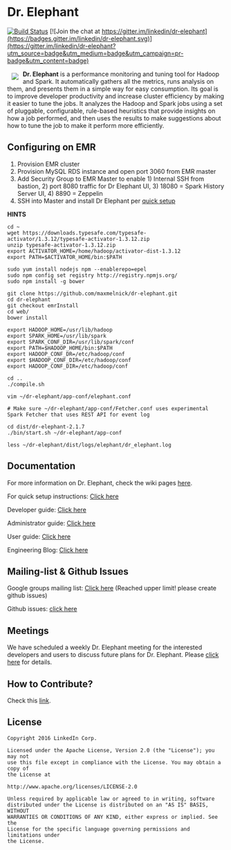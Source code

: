 # Dr. Elephant

[![Build Status](https://api.travis-ci.org/linkedin/dr-elephant.svg)](https://travis-ci.org/linkedin/dr-elephant/)
[![Join the chat at https://gitter.im/linkedin/dr-elephant](https://badges.gitter.im/linkedin/dr-elephant.svg)](https://gitter.im/linkedin/dr-elephant?utm_source=badge&utm_medium=badge&utm_campaign=pr-badge&utm_content=badge)

<a href=""><img src="images/wiki/dr-elephant-logo-150x150.png" align="left" hspace="10" vspace="6"></a>

**Dr. Elephant** is a performance monitoring and tuning tool for Hadoop and Spark. It automatically gathers all the metrics, runs analysis on them, and presents them in a simple way for easy consumption. Its goal is to improve developer productivity and increase cluster efficiency by making it easier to tune the jobs. It analyzes the Hadoop and Spark jobs using a set of pluggable, configurable, rule-based heuristics that provide insights on how a job performed, and then uses the results to make suggestions about how to tune the job to make it perform more efficiently.

## Configuring on EMR

1. Provision EMR cluster
2. Provision MySQL RDS instance and open port 3060 from EMR master
3. Add Security Group to EMR Master to enable 1) Internal SSH from bastion, 2) port 8080 traffic for Dr Elephant UI, 3) 18080 = Spark History Server UI, 4) 8890 = Zeppelin
4. SSH into Master and install Dr Elephant per [quick setup](https://github.com/linkedin/dr-elephant/wiki/Quick-Setup-Instructions-(Must-Read))

**HINTS**

```
cd ~
wget https://downloads.typesafe.com/typesafe-activator/1.3.12/typesafe-activator-1.3.12.zip
unzip typesafe-activator-1.3.12.zip
export ACTIVATOR_HOME=/home/hadoop/activator-dist-1.3.12
export PATH=$ACTIVATOR_HOME/bin:$PATH

sudo yum install nodejs npm --enablerepo=epel
sudo npm config set registry http://registry.npmjs.org/
sudo npm install -g bower

git clone https://github.com/maxmelnick/dr-elephant.git
cd dr-elephant
git checkout emrInstall
cd web/
bower install

export HADOOP_HOME=/usr/lib/hadoop
export SPARK_HOME=/usr/lib/spark
export SPARK_CONF_DIR=/usr/lib/spark/conf
export PATH=$HADOOP_HOME/bin:$PATH
export HADOOP_CONF_DR=/etc/hadoop/conf
export $HADOOP_CONF_DIR=/etc/hadoop/conf
export HADOOP_CONF_DIR=/etc/hadoop/conf

cd ..
./compile.sh

vim ~/dr-elephant/app-conf/elephant.conf

# Make sure ~/dr-elephant/app-conf/Fetcher.conf uses experimental Spark Fetcher that uses REST API for event log

cd dist/dr-elephant-2.1.7
./bin/start.sh ~/dr-elephant/app-conf

less ~/dr-elephant/dist/logs/elephant/dr_elephant.log
```

## Documentation

For more information on Dr. Elephant, check the wiki pages [here](https://github.com/linkedin/dr-elephant/wiki).

For quick setup instructions: [Click here](https://github.com/linkedin/dr-elephant/wiki/Quick-Setup-Instructions-(Must-Read))

Developer guide: [Click here](https://github.com/linkedin/dr-elephant/wiki/Developer-Guide)

Administrator guide: [Click here](https://github.com/linkedin/dr-elephant/wiki/Administrator-Guide)

User guide: [Click here](https://github.com/linkedin/dr-elephant/wiki/User-Guide)

Engineering Blog: [Click here](https://engineering.linkedin.com/blog/2016/04/dr-elephant-open-source-self-serve-performance-tuning-hadoop-spark)

## Mailing-list & Github Issues

Google groups mailing list: [Click here](https://groups.google.com/forum/#!forum/dr-elephant-users) (Reached upper limit! please create github issues)

Github issues: [click here](https://github.com/linkedin/dr-elephant/issues)

## Meetings

We have scheduled a weekly Dr. Elephant meeting for the interested developers and users to discuss future plans for Dr. Elephant. Please [click here](https://github.com/linkedin/dr-elephant/issues/209) for details.

## How to Contribute?

Check this [link](https://github.com/linkedin/dr-elephant/wiki/How-to-Contribute%3F).

## License

    Copyright 2016 LinkedIn Corp.

    Licensed under the Apache License, Version 2.0 (the "License"); you may not
    use this file except in compliance with the License. You may obtain a copy of
    the License at

    http://www.apache.org/licenses/LICENSE-2.0

    Unless required by applicable law or agreed to in writing, software
    distributed under the License is distributed on an "AS IS" BASIS, WITHOUT
    WARRANTIES OR CONDITIONS OF ANY KIND, either express or implied. See the
    License for the specific language governing permissions and limitations under
    the License.
